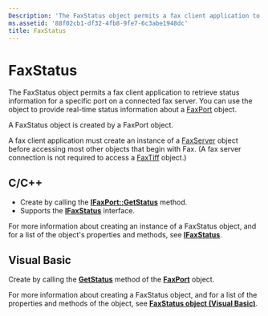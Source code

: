 ```yaml
---
Description: 'The FaxStatus object permits a fax client application to retrieve status information for a specific port on a connected fax server.'
ms.assetid: '88f02cb1-df32-4fb8-9fe7-6c3abe1948dc'
title: FaxStatus
---
```


# FaxStatus

The FaxStatus object permits a fax client application to retrieve status information for a specific port on a connected fax server. You can use the object to provide real-time status information about a [FaxPort](-mfax-faxport.md) object.

A FaxStatus object is created by a FaxPort object.

A fax client application must create an instance of a [FaxServer](-mfax-faxserver-client.md) object before accessing most other objects that begin with Fax. (A fax server connection is not required to access a [FaxTiff](-mfax-faxtiff.md) object.)

## C/C++

-   Create by calling the [**IFaxPort::GetStatus**](-mfax-ifaxport-mfax-ifaxport-getstatus-cpp.md) method.
-   Supports the [**IFaxStatus**](-mfax-ifaxstatus.md) interface.

For more information about creating an instance of a FaxStatus object, and for a list of the object's properties and methods, see [**IFaxStatus**](-mfax-ifaxstatus.md).

## Visual Basic

Create by calling the [**GetStatus**](-mfax-faxport-object-visual-basic-.md) method of the [**FaxPort**](-mfax-faxport-object-visual-basic-.md) object.

For more information about creating a FaxStatus object, and for a list of the properties and methods of the object, see [**FaxStatus object (Visual Basic)**](-mfax-faxstatus-object-visual-basic-.md).

 

 




